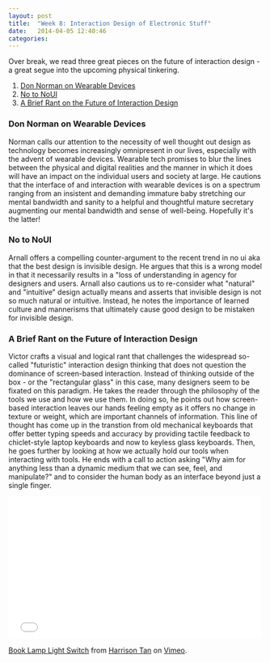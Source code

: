 ```yaml
---
layout: post
title:  "Week 8: Interaction Design of Electronic Stuff"
date:   2014-04-05 12:40:46
categories:
---
```


Over break, we read three great pieces on the future of interaction design - a great segue into the upcoming physical tinkering.
1. [Don Norman on Wearable Devices](http://www.technologyreview.com/news/517346/the-paradox-of-wearable-technologies/)
2. [No to NoUI](http://www.elasticspace.com/2013/03/no-to-no-ui)
3. [A Brief Rant on the Future of Interaction Design](http://worrydream.com/ABriefRantOnTheFutureOfInteractionDesign/)

### Don Norman on Wearable Devices
Norman calls our attention to the necessity of well thought out design as technology becomes increasingly omnipresent in our lives, especially with the advent of wearable devices. Wearable tech promises to blur the lines between the physical and digital realities and the manner in which it does will have an impact on the individual users and society at large. He cautions that the interface of and interaction with wearable devices is on a spectrum ranging from an insistent and demanding immature baby stretching our mental bandwidth and sanity to a helpful and thoughtful mature secretary augmenting our mental bandwidth and sense of well-being. Hopefully it's the latter!

### No to NoUI
Arnall offers a compelling counter-argument to the recent trend in no ui aka that the best design is invisible design. He argues that this is a wrong model in that it necessarily results in a "loss of understanding in agency for designers and users. Arnall also cautions us to re-consider what "natural" and "intuitive" design actually means and asserts that invisible design is not so much natural or intuitive. Instead, he notes the importance of learned culture and mannerisms that ultimately cause good design to be mistaken for invisible design.

### A Brief Rant on the Future of Interaction Design
Victor crafts a visual and logical rant that challenges the widespread so-called "futuristic" interaction design thinking that does not question the dominance of screen-based interaction. Instead of thinking outside of the box - or the "rectangular glass" in this case, many designers seem to be fixated on this paradigm. He takes the reader through the philosophy of the tools we use and how we use them. In doing so, he points out how screen-based interaction leaves our hands feeling empty as it offers no change in texture or weight, which are important channels of information. This line of thought has come up in the transtion from old mechanical keyboards that offer better typing speeds and accuracy by providing tactile feedback to chiclet-style laptop keyboards and now to keyless glass keyboards. Then, he goes further by looking at how we actually hold our tools when interacting with tools. He ends with a call to action asking "Why aim for anything less than a dynamic medium that we can see, feel, and manipulate?" and to consider the human body as an interface beyond just a single finger.


<iframe src="//player.vimeo.com/video/92611493" width="500" height="281" frameborder="0" webkitallowfullscreen mozallowfullscreen allowfullscreen></iframe> <p><a href="http://vimeo.com/92611493">Book Lamp Light Switch</a> from <a href="http://vimeo.com/user4315024">Harrison Tan</a> on <a href="https://vimeo.com">Vimeo</a>.</p>
